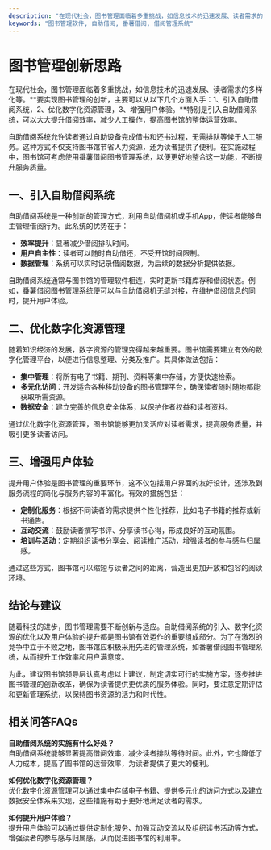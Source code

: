 ```yaml
---
description: "在现代社会，图书管理面临着多重挑战，如信息技术的迅速发展、读者需求的多样化等。**要实现图书管理的创新，主要可以从以下几个方面入手：1、引入自助借阅系统，2、优化数字化资源管理，3、增强用户体验。**特别是引入自助借阅系统，可以大大提升借阅效率，减少人工操作，提高图书馆的整体运营效率。"
keywords: "图书管理软件, 自助借阅, 番薯借阅, 借阅管理系统"
---
```

# 图书管理创新思路

在现代社会，图书管理面临着多重挑战，如信息技术的迅速发展、读者需求的多样化等。**要实现图书管理的创新，主要可以从以下几个方面入手：1、引入自助借阅系统，2、优化数字化资源管理，3、增强用户体验。**特别是引入自助借阅系统，可以大大提升借阅效率，减少人工操作，提高图书馆的整体运营效率。

自助借阅系统允许读者通过自助设备完成借书和还书过程，无需排队等候于人工服务。这种方式不仅支持图书馆节省人力资源，还为读者提供了便利。在实施过程中，图书馆可考虑使用番薯借阅图书管理系统，以便更好地整合这一功能，不断提升服务质量。

## 一、引入自助借阅系统

自助借阅系统是一种创新的管理方式，利用自助借阅机或手机App，使读者能够自主管理借阅行为。此系统的优势在于：

- **效率提升**：显著减少借阅排队时间。
- **用户自主性**：读者可以随时自助借还，不受开馆时间限制。
- **数据管理**：系统可以实时记录借阅数据，为后续的数据分析提供依据。

自助借阅系统通常与图书馆的管理软件相连，实时更新书籍库存和借阅状态。例如，番薯借阅图书管理系统便可以与自助借阅机无缝对接，在维护借阅信息的同时，提升用户体验。

## 二、优化数字化资源管理

随着知识经济的发展，数字资源的管理变得越来越重要。图书馆需要建立有效的数字化管理平台，以便进行信息整理、分类及推广。其具体做法包括：

- **集中管理**：将所有电子书籍、期刊、资料等集中存储，方便快速检索。
- **多元化访问**：开发适合各种移动设备的图书管理平台，确保读者随时随地都能获取所需资源。
- **数据安全**：建立完善的信息安全体系，以保护作者权益和读者资料。

通过优化数字化资源管理，图书馆能够更加灵活应对读者需求，提高服务质量，并吸引更多读者访问。

## 三、增强用户体验

提升用户体验是图书管理的重要环节，这不仅包括用户界面的友好设计，还涉及到服务流程的简化与服务内容的丰富化。有效的措施包括：

- **定制化服务**：根据不同读者的需求提供个性化推荐，比如电子书籍的推荐或新书通告。
- **互动交流**：鼓励读者撰写书评、分享读书心得，形成良好的互动氛围。
- **培训与活动**：定期组织读书分享会、阅读推广活动，增强读者的参与感与归属感。

通过这些方式，图书馆可以缩短与读者之间的距离，营造出更加开放和包容的阅读环境。

## 结论与建议

随着科技的进步，图书管理需要不断创新与适应。自助借阅系统的引入、数字化资源的优化以及用户体验的提升都是图书馆有效运作的重要组成部分。为了在激烈的竞争中立于不败之地，图书馆应积极采用先进的管理系统，如番薯借阅图书管理系统，从而提升工作效率和用户满意度。

为此，建议图书馆领导层认真考虑以上建议，制定切实可行的实施方案，逐步推进图书管理的创新改革，确保为读者提供更优质的服务体验。同时，要注意定期评估和更新管理系统，以保持图书资源的活力和时代性。

## 相关问答FAQs

**自助借阅系统的实施有什么好处？**  
自助借阅系统能够显著提高借阅效率，减少读者排队等待时间。此外，它也降低了人力成本，提高了图书馆的运营效率，为读者提供了更大的便利。

**如何优化数字化资源管理？**  
优化数字化资源管理可以通过集中存储电子书籍、提供多元化的访问方式以及建立数据安全体系来实现，这些措施有助于更好地满足读者的需求。

**如何提升用户体验？**  
提升用户体验可以通过提供定制化服务、加强互动交流以及组织读书活动等方式，增强读者的参与感与归属感，从而促进图书馆的利用率。
